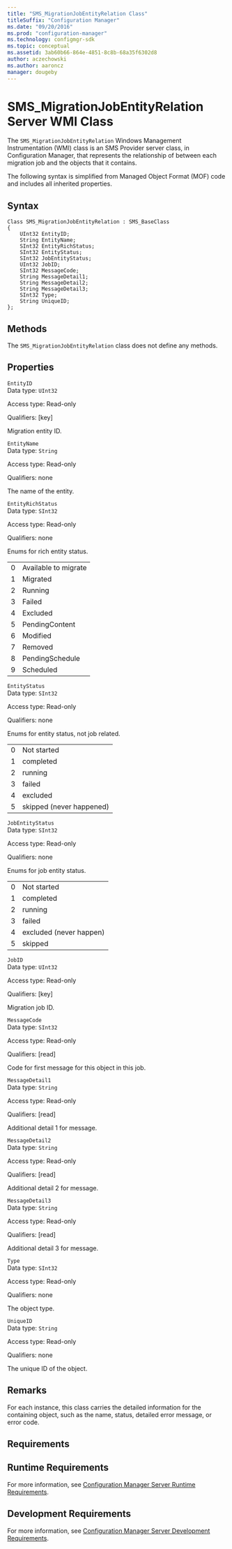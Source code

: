 ```yaml
---
title: "SMS_MigrationJobEntityRelation Class"
titleSuffix: "Configuration Manager"
ms.date: "09/20/2016"
ms.prod: "configuration-manager"
ms.technology: configmgr-sdk
ms.topic: conceptual
ms.assetid: 3ab60b66-864e-4851-8c8b-68a35f6302d8
author: aczechowski
ms.author: aaroncz
manager: dougeby
---
```

# SMS_MigrationJobEntityRelation Server WMI Class
The `SMS_MigrationJobEntityRelation` Windows Management Instrumentation (WMI) class is an SMS Provider server class, in Configuration Manager, that represents the relationship of between each migration job and the objects that it contains.  

 The following syntax is simplified from Managed Object Format (MOF) code and includes all inherited properties.  

## Syntax  

```  
Class SMS_MigrationJobEntityRelation : SMS_BaseClass  
{  
    UInt32 EntityID;  
    String EntityName;  
    SInt32 EntityRichStatus;  
    SInt32 EntityStatus;  
    SInt32 JobEntityStatus;  
    UInt32 JobID;  
    SInt32 MessageCode;  
    String MessageDetail1;  
    String MessageDetail2;  
    String MessageDetail3;  
    SInt32 Type;  
    String UniqueID;  
};  
```  

## Methods  
 The `SMS_MigrationJobEntityRelation` class does not define any methods.  

## Properties  
 `EntityID`  
 Data type: `UInt32`  

 Access type: Read-only  

 Qualifiers: [key]  

 Migration entity ID.  

 `EntityName`  
 Data type: `String`  

 Access type: Read-only  

 Qualifiers: none  

 The name of the entity.  

 `EntityRichStatus`  
 Data type: `SInt32`  

 Access type: Read-only  

 Qualifiers: none  

 Enums for rich entity status.  

|||  
|-|-|  
|0|Available to migrate|  
|1|Migrated|  
|2|Running|  
|3|Failed|  
|4|Excluded|  
|5|PendingContent|  
|6|Modified|  
|7|Removed|  
|8|PendingSchedule|  
|9|Scheduled|  

 `EntityStatus`  
 Data type: `SInt32`  

 Access type: Read-only  

 Qualifiers: none  

 Enums for entity status, not job related.  

|||  
|-|-|  
|0|Not started|  
|1|completed|  
|2|running|  
|3|failed|  
|4|excluded|  
|5|skipped (never happened)|  

 `JobEntityStatus`  
 Data type: `SInt32`  

 Access type: Read-only  

 Qualifiers: none  

 Enums for job entity status.  

|||  
|-|-|  
|0|Not started|  
|1|completed|  
|2|running|  
|3|failed|  
|4|excluded (never happen)|  
|5|skipped|  

 `JobID`  
 Data type: `UInt32`  

 Access type: Read-only  

 Qualifiers: [key]  

 Migration job ID.  

 `MessageCode`  
 Data type: `SInt32`  

 Access type: Read-only  

 Qualifiers: [read]  

 Code for first message for this object in this job.  

 `MessageDetail1`  
 Data type: `String`  

 Access type: Read-only  

 Qualifiers: [read]  

 Additional detail 1 for message.  

 `MessageDetail2`  
 Data type: `String`  

 Access type: Read-only  

 Qualifiers: [read]  

 Additional detail 2 for message.  

 `MessageDetail3`  
 Data type: `String`  

 Access type: Read-only  

 Qualifiers: [read]  

 Additional detail 3 for message.  

 `Type`  
 Data type: `SInt32`  

 Access type: Read-only  

 Qualifiers: none  

 The object type.  

 `UniqueID`  
 Data type: `String`  

 Access type: Read-only  

 Qualifiers: none  

 The unique ID of the object.  

## Remarks  
 For each instance, this class carries the detailed information for the containing object, such as the name, status, detailed error message, or error code.  

## Requirements  

## Runtime Requirements  
 For more information, see [Configuration Manager Server Runtime Requirements](../../../../develop/core/reqs/server-runtime-requirements.md).  

## Development Requirements  
 For more information, see [Configuration Manager Server Development Requirements](../../../../develop/core/reqs/server-development-requirements.md).

